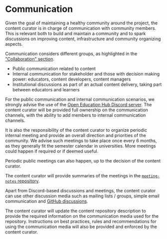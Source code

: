# Communication

Given the goal of maintaining a healthy community around the project, the content curator is in charge of communication with community members.
This is relevant both to build and maintain a community and to spark discussions on improving content, infrastructure and community organizing aspects.

Communication considers different groups, as highlighted in the ["Collaboration" section](../../../infrastructure/collaboration/reading/read.md).

- Public communication related to content
- Internal communication for stakeholder and those with decision making power: educators, content developers, content managers
- Institutional discussions as part of an actual content delivery, taking part between educators and learners

For the public communication and internal communication scenarios, we strongly advise the use of the [Open Education Hub Discord server](https://bit.ly/OpenEduHub).
The content curator will be provided full ownership on the communication channels, with the ability to add members to internal communication channels.

It is also the responsibility of the content curator to organize periodic internal meeting and provide an overall direction and priorities of the community.
We advise such meetings to take place once every 6 months, as they generally fit the semester calendar in universities.
More meetings could happen if required or if deemed useful.

Periodic public meetings can also happen, up to the decision of the content curator.

The content curator will provide summaries of the meetings in the [`meeting-notes` repository](https://github.com/open-education-hub/meeting-notes/).

Apart from Discord-based discussions and meetings, the content curator can use other discussion media such as mailing lists / groups, simple email communication and [GitHub discussions](https://docs.github.com/en/discussions).

The content curator will update the content repository description to provide the required information on the communication media used for the repository.
Instructions on best practices, rules and recommendations for using the communication media will also be provided and enforced by the content curator.
